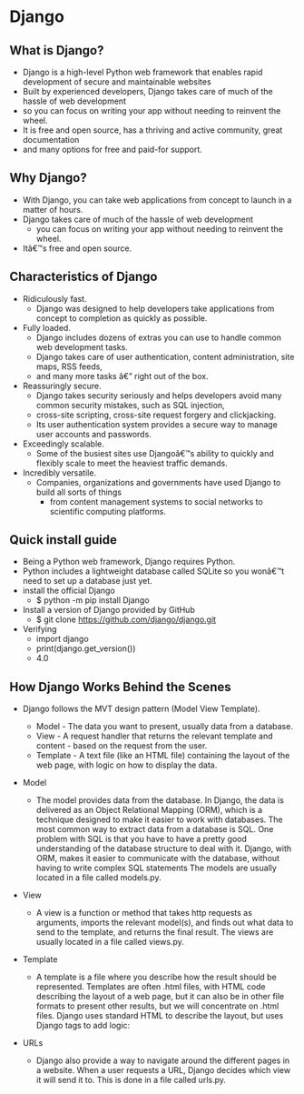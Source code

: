 
# Django
## What is Django? 
  - Django is a high-level Python web framework that enables rapid development of secure and maintainable websites
  - Built by experienced developers, Django takes care of much of the hassle of web development
  - so you can focus on writing your app without needing to reinvent the wheel.
  - It is free and open source, has a thriving and active community, great documentation
  - and many options for free and paid-for support.


## Why Django?
  - With Django, you can take web applications from concept to launch in a matter of hours.
  - Django takes care of much of the hassle of web development
    - you can focus on writing your app without needing to reinvent the wheel.
  - Itâ€™s free and open source.


## Characteristics of Django
- Ridiculously fast.
  - Django was designed to help developers take applications from concept to completion as quickly as possible.
- Fully loaded.
  - Django includes dozens of extras you can use to handle common web development tasks.
  - Django takes care of user authentication, content administration, site maps, RSS feeds,
  - and many more tasks â€” right out of the box.
- Reassuringly secure.
  - Django takes security seriously and helps developers avoid many common security mistakes, such as SQL injection,
  - cross-site scripting, cross-site request forgery and clickjacking.
  - Its user authentication system provides a secure way to manage user accounts and passwords.
- Exceedingly scalable.
  - Some of the busiest sites  use Djangoâ€™s ability to quickly and flexibly scale to meet the heaviest traffic demands.
- Incredibly versatile.
  - Companies, organizations and governments have used Django to build all sorts of things
    - from content management systems to social networks to scientific computing platforms. 

## Quick install guide 
- Being a Python web framework, Django requires Python. 
- Python includes a lightweight database called SQLite so you wonâ€™t need to set up a database just yet.
- install the official Django
  - $ python -m pip install Django
- Install a version of Django provided by GitHub
  - $ git clone https://github.com/django/django.git
- Verifying 
  - import django
  - print(django.get_version())
  - 4.0

## How Django Works Behind the Scenes 
- Django follows the MVT design pattern (Model View Template).
  - Model - The data you want to present, usually data from a database.
  - View - A request handler that returns the relevant template and content - based on the request from the user.
  - Template - A text file (like an HTML file) containing the layout of the web page, with logic on how to display the data.
- Model
  - The model provides data from the database.
   In Django, the data is delivered as an Object Relational Mapping (ORM),
   which is a technique designed to make it easier to work with databases.
   The most common way to extract data from a database is SQL.
   One problem with SQL is that you have to have a pretty good understanding of the database structure to deal with it.
   Django, with ORM, makes it easier to communicate with the database, without having to write complex SQL statements
   The models are usually located in a file called models.py.

- View
  - A view is a function or method that takes http requests as arguments,
   imports the relevant model(s), and finds out what data to send to the template,
   and returns the final result. The views are usually located in a file called views.py.
- Template
  - A template is a file where you describe how the result should be represented.
  Templates are often .html files, with HTML code describing the layout of a web page,
  but it can also be in other file formats to present other results, but we will concentrate on .html files.
  Django uses standard HTML to describe the layout, but uses Django tags to add logic:

- URLs
  - Django also provide a way to navigate around the different pages in a website.
  When a user requests a URL, Django decides which view it will send it to.
  This is done in a file called urls.py.
